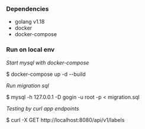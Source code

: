 ### Dependencies
- golang v1.18
- docker
- docker-compose

### Run on local env
*Start mysql with docker-compose*

$ docker-compose up -d --build

*Run migration sql*

$ mysql -h 127.0.0.1 -D gogin -u root -p < migration.sql

*Testing by curl app endpoints*

$ curl -X GET http://localhost:8080/api/v1/labels